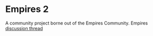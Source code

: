 Empires 2
===============


A community project borne out of the Empires Community.  Empires [discussion thread](http://forums.empiresmod.com/showthread.php?t=19229)



